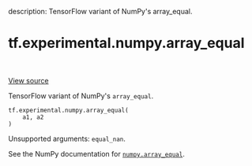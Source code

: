 description: TensorFlow variant of NumPy's array_equal.

<div itemscope itemtype="http://developers.google.com/ReferenceObject">
<meta itemprop="name" content="tf.experimental.numpy.array_equal" />
<meta itemprop="path" content="Stable" />
</div>

# tf.experimental.numpy.array_equal

<!-- Insert buttons and diff -->

<table class="tfo-notebook-buttons tfo-api nocontent" align="left">

</table>

<a target="_blank" href="/code/stable/tensorflow/python/ops/numpy_ops/np_math_ops.py">View source</a>



TensorFlow variant of NumPy's `array_equal`.

<pre class="devsite-click-to-copy prettyprint lang-py tfo-signature-link">
<code>tf.experimental.numpy.array_equal(
    a1, a2
)
</code></pre>



<!-- Placeholder for "Used in" -->

Unsupported arguments: `equal_nan`.

See the NumPy documentation for [`numpy.array_equal`](https://numpy.org/doc/1.16/reference/generated/numpy.array_equal.html).